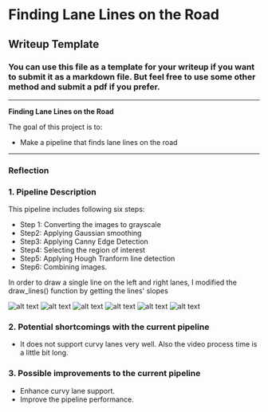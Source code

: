 # **Finding Lane Lines on the Road** 

## Writeup Template

### You can use this file as a template for your writeup if you want to submit it as a markdown file. But feel free to use some other method and submit a pdf if you prefer.

---

**Finding Lane Lines on the Road**



The goal of this project is to:
* Make a pipeline that finds lane lines on the road


[//]: # (Image References)

[image1]: ./test_images_output/solidWhiteCurve.jpg "solidWhiteCurve"
[image2]: ./test_images_output/solidWhiteRight.jpg "solidWhiteRight"
[image3]: ./test_images_output/solidYellowCurve.jpg "solidYellowCurve"
[image4]: ./test_images_output/solidYellowCurve2.jpg "solidYellowCurve2"
[image5]: ./test_images_output/solidYellowLeft.jpg "solidYellowLeft"
[image6]: ./test_images_output/whiteCarLaneSwitch.jpg "whiteCarLaneSwitch"

---

### Reflection

### 1. Pipeline Description 

This pipeline includes following six steps:
* Step 1: Converting the images to grayscale
* Step2: Applying Gaussian smoothing 
* Step3: Applying Canny Edge Detection 
* Step4: Selecting the region of interest 
* Step5: Applying Hough Tranform line detection
* Step6: Combining images.

In order to draw a single line on the left and right lanes, I modified the draw_lines() function by getting the lines' slopes

![alt text][image1]
![alt text][image2]
![alt text][image3]
![alt text][image4]
![alt text][image5]
![alt text][image6]


### 2. Potential shortcomings with the current pipeline


* It does not support curvy lanes very well. Also the video process time is a little bit long.


### 3. Possible improvements to the current pipeline

* Enhance curvy lane support.
* Improve the pipeline performance.

